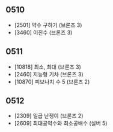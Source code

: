 ## 0510
- [2501] 약수 구하기 (브론즈 3)
- [3460] 이진수 (브론즈 3)

## 0511
- [10818] 최소, 최대 (브론즈 3)
- [2460] 지능형 기차 (브론즈 3)
- [10870] 피보나치 수 5 (브론즈 2)

## 0512
- [2309] 일곱 난쟁이 (브론즈 2)
- [2609] 최대공약수와 최소공배수 (실버 5)